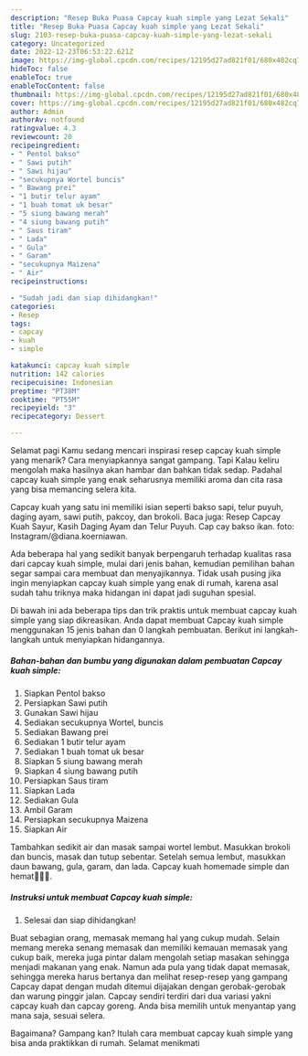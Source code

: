 ```yaml
---
description: "Resep Buka Puasa Capcay kuah simple yang Lezat Sekali"
title: "Resep Buka Puasa Capcay kuah simple yang Lezat Sekali"
slug: 2103-resep-buka-puasa-capcay-kuah-simple-yang-lezat-sekali
category: Uncategorized
date: 2022-12-23T06:53:22.621Z
image: https://img-global.cpcdn.com/recipes/12195d27ad821f01/680x482cq70/capcay-kuah-simple-foto-resep-utama.jpg
hideToc: false
enableToc: true
enableTocContent: false
thumbnail: https://img-global.cpcdn.com/recipes/12195d27ad821f01/680x482cq70/capcay-kuah-simple-foto-resep-utama.jpg
cover: https://img-global.cpcdn.com/recipes/12195d27ad821f01/680x482cq70/capcay-kuah-simple-foto-resep-utama.jpg
author: Admin
authorAv: notfound
ratingvalue: 4.3
reviewcount: 20
recipeingredient:
- " Pentol bakso"
- " Sawi putih"
- " Sawi hijau"
- "secukupnya Wortel buncis"
- " Bawang prei"
- "1 butir telur ayam"
- "1 buah tomat uk besar"
- "5 siung bawang merah"
- "4 siung bawang putih"
- " Saus tiram"
- " Lada"
- " Gula"
- " Garam"
- "secukupnya Maizena"
- " Air"
recipeinstructions:

- "Sudah jadi dan siap dihidangkan!"
categories:
- Resep
tags:
- capcay
- kuah
- simple

katakunci: capcay kuah simple 
nutrition: 142 calories
recipecuisine: Indonesian
preptime: "PT38M"
cooktime: "PT55M"
recipeyield: "3"
recipecategory: Dessert

---
```



Selamat pagi Kamu sedang mencari inspirasi resep capcay kuah simple yang menarik? Cara menyiapkannya sangat gampang. Tapi Kalau keliru mengolah maka hasilnya akan hambar dan bahkan tidak sedap. Padahal capcay kuah simple yang enak seharusnya memiliki aroma dan cita rasa yang bisa memancing selera kita.


Capcay kuah yang satu ini memiliki isian seperti bakso sapi, telur puyuh, daging ayam, sawi putih, pakcoy, dan brokoli. Baca juga: Resep Capcay Kuah Sayur, Kasih Daging Ayam dan Telur Puyuh. Cap cay bakso ikan. foto: Instagram/@diana.koerniawan.

Ada beberapa hal yang sedikit banyak berpengaruh terhadap kualitas rasa dari capcay kuah simple, mulai dari jenis bahan, kemudian pemilihan bahan segar sampai cara membuat dan menyajikannya. Tidak usah pusing jika ingin menyiapkan capcay kuah simple yang enak di rumah, karena asal sudah tahu triknya maka hidangan ini dapat jadi suguhan spesial.


Di bawah ini ada beberapa tips dan trik praktis untuk membuat capcay kuah simple yang siap dikreasikan. Anda dapat membuat Capcay kuah simple menggunakan 15 jenis bahan dan 0 langkah pembuatan. Berikut ini langkah-langkah untuk menyiapkan hidangannya.

<!--inarticleads1-->

##### Bahan-bahan dan bumbu yang digunakan dalam pembuatan Capcay kuah simple:

1. Siapkan  Pentol bakso
1. Persiapkan  Sawi putih
1. Gunakan  Sawi hijau
1. Sediakan secukupnya Wortel, buncis
1. Sediakan  Bawang prei
1. Sediakan 1 butir telur ayam
1. Sediakan 1 buah tomat uk besar
1. Siapkan 5 siung bawang merah
1. Siapkan 4 siung bawang putih
1. Persiapkan  Saus tiram
1. Siapkan  Lada
1. Sediakan  Gula
1. Ambil  Garam
1. Persiapkan secukupnya Maizena
1. Siapkan  Air


Tambahkan sedikit air dan masak sampai wortel lembut. Masukkan brokoli dan buncis, masak dan tutup sebentar. Setelah semua lembut, masukkan daun bawang, gula, garam, dan lada. Capcay kuah homemade simple dan hemat👩‍🍳😂. 

<!--inarticleads2-->

##### Instruksi untuk membuat Capcay kuah simple:


1. Selesai dan siap dihidangkan!

Buat sebagian orang, memasak memang hal yang cukup mudah. Selain memang mereka senang memasak dan memiliki kemauan memasak yang cukup baik, mereka juga pintar dalam mengolah setiap masakan sehingga menjadi makanan yang enak. Namun ada pula yang tidak dapat memasak, sehingga mereka harus bertanya dan melihat resep-resep yang gampang Capcay dapat dengan mudah ditemui dijajakan dengan gerobak-gerobak dan warung pinggir jalan. Capcay sendiri terdiri dari dua variasi yakni capcay kuah dan capcay goreng. Anda bisa memilih untuk menyantap yang mana saja, sesuai selera. 

Bagaimana? Gampang kan? Itulah cara membuat capcay kuah simple yang bisa anda praktikkan di rumah. Selamat menikmati

